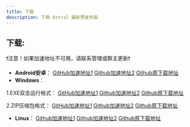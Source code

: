 ```yaml
---
title: 下载
description: 下载 Astral 最新预发布版
---
```


## 下载:
❗注意！如果加速地址不可用，请联系管理或群主更新❗
- **Android安卓**：
[GitHub加速地址1](https://slink.ltd/https://github.com/ldoubil/astral/releases/download/v2.1.1/app-release-arm64-v8a.apk)
[Github加速地址2](https://api-gh.muran.eu.org/https://github.com/ldoubil/astral/releases/download/v2.1.1/app-release-arm64-v8a.apk)
[Github原下载地址](https://github.com/ldoubil/astral/releases/download/v2.1.1/app-release-arm64-v8a.apk)
- **Windows**：

1.EXE双击运行格式：
[GitHub加速地址1](https://slink.ltd/https://github.com/ldoubil/astral/releases/download/v2.1.1/Astralsetup.exe)
[Github加速地址2](https://api-gh.muran.eu.org/https://github.com/ldoubil/astral/releases/download/v2.1.1/Astralsetup.exe)
[Github原下载地址](https://github.com/ldoubil/astral/releases/download/v2.1.1/Astralsetup.exe)

2.ZIP压缩包格式：
[GitHub加速地址1](https://slink.ltd/https://github.com/ldoubil/astral/releases/download/v2.1.1/astral-windows.zip)
[Github加速地址2](https://api-gh.muran.eu.org/https://github.com/ldoubil/astral/releases/download/v2.1.1/astral-windows.zip)
[Github原下载地址](https://github.com/ldoubil/astral/releases/download/v2.1.1/astral-windows.zip)
- **Linux**：
[Github加速地址1](https://slink.ltd/https://github.com/ldoubil/astral/releases/download/v2.1.1/astral-2.1.1-linux.AppImage)
[Github加速地址2](https://api-gh.muran.eu.org/https://github.com/ldoubil/astral/releases/download/v2.1.1/astral-2.1.1-linux.AppImage)
[Github原下载地址](https://github.com/ldoubil/astral/releases/download/v2.1.1/astral-2.1.1-linux.AppImage)
